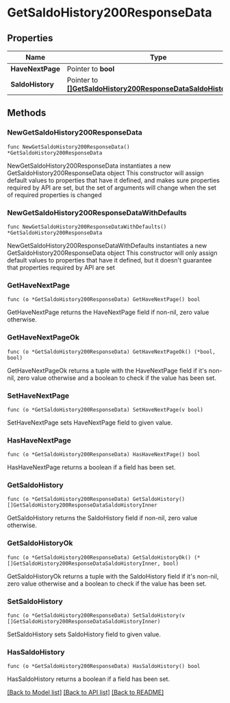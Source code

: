 # GetSaldoHistory200ResponseData

## Properties

Name | Type | Description | Notes
------------ | ------------- | ------------- | -------------
**HaveNextPage** | Pointer to **bool** |  | [optional] 
**SaldoHistory** | Pointer to [**[]GetSaldoHistory200ResponseDataSaldoHistoryInner**](GetSaldoHistory200ResponseDataSaldoHistoryInner.md) |  | [optional] 

## Methods

### NewGetSaldoHistory200ResponseData

`func NewGetSaldoHistory200ResponseData() *GetSaldoHistory200ResponseData`

NewGetSaldoHistory200ResponseData instantiates a new GetSaldoHistory200ResponseData object
This constructor will assign default values to properties that have it defined,
and makes sure properties required by API are set, but the set of arguments
will change when the set of required properties is changed

### NewGetSaldoHistory200ResponseDataWithDefaults

`func NewGetSaldoHistory200ResponseDataWithDefaults() *GetSaldoHistory200ResponseData`

NewGetSaldoHistory200ResponseDataWithDefaults instantiates a new GetSaldoHistory200ResponseData object
This constructor will only assign default values to properties that have it defined,
but it doesn't guarantee that properties required by API are set

### GetHaveNextPage

`func (o *GetSaldoHistory200ResponseData) GetHaveNextPage() bool`

GetHaveNextPage returns the HaveNextPage field if non-nil, zero value otherwise.

### GetHaveNextPageOk

`func (o *GetSaldoHistory200ResponseData) GetHaveNextPageOk() (*bool, bool)`

GetHaveNextPageOk returns a tuple with the HaveNextPage field if it's non-nil, zero value otherwise
and a boolean to check if the value has been set.

### SetHaveNextPage

`func (o *GetSaldoHistory200ResponseData) SetHaveNextPage(v bool)`

SetHaveNextPage sets HaveNextPage field to given value.

### HasHaveNextPage

`func (o *GetSaldoHistory200ResponseData) HasHaveNextPage() bool`

HasHaveNextPage returns a boolean if a field has been set.

### GetSaldoHistory

`func (o *GetSaldoHistory200ResponseData) GetSaldoHistory() []GetSaldoHistory200ResponseDataSaldoHistoryInner`

GetSaldoHistory returns the SaldoHistory field if non-nil, zero value otherwise.

### GetSaldoHistoryOk

`func (o *GetSaldoHistory200ResponseData) GetSaldoHistoryOk() (*[]GetSaldoHistory200ResponseDataSaldoHistoryInner, bool)`

GetSaldoHistoryOk returns a tuple with the SaldoHistory field if it's non-nil, zero value otherwise
and a boolean to check if the value has been set.

### SetSaldoHistory

`func (o *GetSaldoHistory200ResponseData) SetSaldoHistory(v []GetSaldoHistory200ResponseDataSaldoHistoryInner)`

SetSaldoHistory sets SaldoHistory field to given value.

### HasSaldoHistory

`func (o *GetSaldoHistory200ResponseData) HasSaldoHistory() bool`

HasSaldoHistory returns a boolean if a field has been set.


[[Back to Model list]](../README.md#documentation-for-models) [[Back to API list]](../README.md#documentation-for-api-endpoints) [[Back to README]](../README.md)


